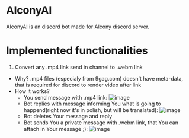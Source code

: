 # AlconyAI
AlconyAI is an discord bot made for Alcony discord server.

# Implemented functionalities
1. Convert any .mp4 link send in channel to .webm link
  - Why?
    .mp4 files (especialy from 9gag.com) doesn't have meta-data, that is required for discord to render video after link
  - How it works?
    - You send message with .mp4 link:
    ![image](https://user-images.githubusercontent.com/25950627/201650584-f7e8530a-4d1c-4d17-b912-e5e718514b41.png)
    - Bot replies with message informing You what is going to happend(right now it's in polish, but will be translated):
    ![image](https://user-images.githubusercontent.com/25950627/201650881-e684ea60-38d2-4fee-aace-39ef163e118a.png)
    - Bot deletes Your message and reply
    - Bot sends You a private message with .webm link, that You can attach in Your message ;):
    ![image](https://user-images.githubusercontent.com/25950627/201651461-164b023d-e048-4043-a499-f87a782fdfaa.png)


